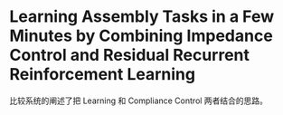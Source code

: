 # Learning Assembly Tasks in a Few Minutes by Combining Impedance Control and Residual Recurrent Reinforcement Learning
比较系统的阐述了把 Learning 和 Compliance Control 两者结合的思路。